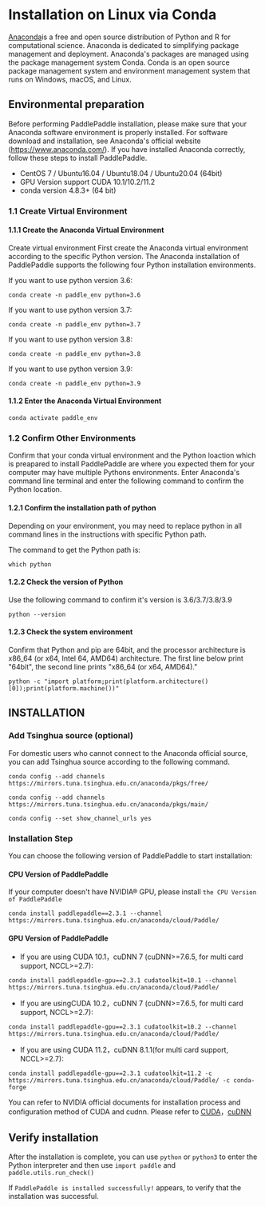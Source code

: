 # Installation on Linux via Conda

[Anaconda](https://www.anaconda.com/)is a free and open source distribution of Python and R for computational science. Anaconda is dedicated to simplifying package management and deployment. Anaconda's packages are managed using the package management system Conda. Conda is an open source package management system and environment management system that runs on Windows, macOS, and Linux.


## Environmental preparation

Before performing PaddlePaddle installation, please make sure that your Anaconda software environment is properly installed. For software download and installation, see Anaconda's official website (https://www.anaconda.com/). If you have installed Anaconda correctly, follow these steps to install PaddlePaddle.

* CentOS 7 / Ubuntu16.04 / Ubuntu18.04 / Ubuntu20.04 (64bit)
* GPU Version support CUDA 10.1/10.2/11.2
* conda version 4.8.3+ (64 bit)


### 1.1 Create Virtual Environment

#### 1.1.1 Create the Anaconda Virtual Environment

Create virtual environment First create the Anaconda virtual environment according to the specific Python version. The Anaconda installation of PaddlePaddle supports the following four Python installation environments.


If you want to use python version 3.6:

```
conda create -n paddle_env python=3.6
```

If you want to use python version 3.7:

```
conda create -n paddle_env python=3.7
```

If you want to use python version 3.8:

```
conda create -n paddle_env python=3.8
```

If you want to use python version 3.9:

```
conda create -n paddle_env python=3.9
```

#### 1.1.2 Enter the Anaconda Virtual Environment

```
conda activate paddle_env
```



### 1.2 Confirm Other Environments

Confirm that your conda virtual environment and the Python loaction which is preapared to install PaddlePaddle are where you expected them for your computer may have multiple Pythons environments. Enter Anaconda's command line terminal and enter the following command to confirm the Python location.

#### 1.2.1 Confirm the installation path of python

Depending on your environment, you may need to replace python in all command lines in the instructions with specific Python path.

The command to get the Python path is:

```
which python
```



#### 1.2.2 Check the version of Python


Use the following command to confirm it's version is 3.6/3.7/3.8/3.9

```
python --version
```



#### 1.2.3 Check the system environment

Confirm that Python and pip are 64bit, and the processor architecture is x86_64 (or x64, Intel 64, AMD64) architecture. The first line below print "64bit", the second line prints "x86_64 (or x64, AMD64)."


```
python -c "import platform;print(platform.architecture()[0]);print(platform.machine())"
```





## INSTALLATION

### Add Tsinghua source (optional)

For domestic users who cannot connect to the Anaconda official source, you can add Tsinghua source according to the following command.


```
conda config --add channels https://mirrors.tuna.tsinghua.edu.cn/anaconda/pkgs/free/
```
```
conda config --add channels https://mirrors.tuna.tsinghua.edu.cn/anaconda/pkgs/main/
```
```
conda config --set show_channel_urls yes
```


### Installation Step

You can choose the following version of PaddlePaddle to start installation:



#### CPU Version of PaddlePaddle

If your computer doesn't have NVIDIA® GPU, please install `the CPU Version of PaddlePaddle`

```
conda install paddlepaddle==2.3.1 --channel https://mirrors.tuna.tsinghua.edu.cn/anaconda/cloud/Paddle/
```



#### GPU Version of PaddlePaddle


*  If you are using CUDA 10.1，cuDNN 7 (cuDNN>=7.6.5, for multi card support, NCCL>=2.7):

  ```
  conda install paddlepaddle-gpu==2.3.1 cudatoolkit=10.1 --channel https://mirrors.tuna.tsinghua.edu.cn/anaconda/cloud/Paddle/
  ```

*  If you are usingCUDA 10.2，cuDNN 7 (cuDNN>=7.6.5, for multi card support, NCCL>=2.7):

  ```
  conda install paddlepaddle-gpu==2.3.1 cudatoolkit=10.2 --channel https://mirrors.tuna.tsinghua.edu.cn/anaconda/cloud/Paddle/
  ```

*  If you are using CUDA 11.2，cuDNN 8.1.1(for multi card support, NCCL>=2.7):

  ```
  conda install paddlepaddle-gpu==2.3.1 cudatoolkit=11.2 -c https://mirrors.tuna.tsinghua.edu.cn/anaconda/cloud/Paddle/ -c conda-forge
  ```

You can refer to NVIDIA official documents for installation process and configuration method of CUDA and cudnn. Please refer to [CUDA](https://docs.nvidia.com/cuda/cuda-installation-guide-linux/)，[cuDNN](https://docs.nvidia.com/deeplearning/sdk/cudnn-install/)


## Verify installation

After the installation is complete, you can use `python` or `python3` to enter the Python interpreter and then use `import paddle` and `paddle.utils.run_check()`

If `PaddlePaddle is installed successfully!` appears, to verify that the installation was successful.
